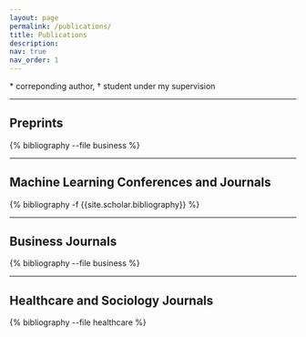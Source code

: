 ```yaml
---
layout: page
permalink: /publications/
title: Publications
description: 
nav: true
nav_order: 1
---
```


 \* correponding author,  † student under my supervision


---
## **Preprints**
<!-- _pages/publications.md -->
<div class="preprints">

{% bibliography --file business %}

</div>




---
## **Machine Learning Conferences and Journals**
<!-- _pages/publications.md -->
<div class="publications">

{% bibliography -f {{site.scholar.bibliography}} %}

</div>



---


## **Business Journals**
<!-- _pages/publications.md -->
<div class="publications_business">

{% bibliography --file business %}

</div>

---

## **Healthcare and Sociology Journals**
<!-- _pages/publications.md -->
<div class="publications_healthcare">

{% bibliography --file healthcare %}

</div>
